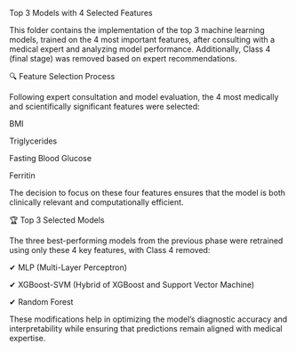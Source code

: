 Top 3 Models with 4 Selected Features 

This folder contains the implementation of the top 3 machine learning models, trained on the 4 most important features, after consulting with a medical expert and analyzing model performance. Additionally, Class 4 (final stage) was removed based on expert recommendations.

🔍 Feature Selection Process

Following expert consultation and model evaluation, the 4 most medically and scientifically significant features were selected:

BMI

Triglycerides

Fasting Blood Glucose

Ferritin

The decision to focus on these four features ensures that the model is both clinically relevant and computationally efficient.

🏆 Top 3 Selected Models

The three best-performing models from the previous phase were retrained using only these 4 key features, with Class 4 removed:

✔ MLP (Multi-Layer Perceptron)

✔ XGBoost-SVM (Hybrid of XGBoost and Support Vector Machine)

✔ Random Forest

These modifications help in optimizing the model’s diagnostic accuracy and interpretability while ensuring that predictions remain aligned with medical expertise.
